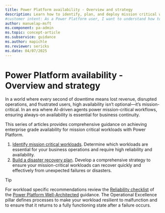 ```yaml
---
title: Power Platform availability - Overview and strategy
description: Learn how to identify, plan, and deploy mission critical workloads with Power Platform and prepare disaster recovery plans.
#customer intent: As a Power Platform user, I want to understand how to ensure high availability for mission-critical workloads so that I can minimize downtime and maintain business continuity.
author: manuelap-msft
ms.component: pa-admin
ms.topic: concept-article
ms.subservice: guidance
ms.author: mapichle
ms.reviewer: sericks
ms.date: 04/07/2025
---
```


# Power Platform availability - Overview and strategy

In a world where every second of downtime means lost revenue, disrupted operations, and frustrated users, high availability isn’t optional—it’s mission-critical. In an era where AI-driven agents power mission-critical workflows, ensuring always-on availability is essential for business continuity.

This series of articles provides comprehensive guidance on achieving enterprise grade availability for mission critical workloads with Power Platform. 

1. [Identify mission critical workloads](plan-mission-critical.md). Determine which workloads are essential for your business operations and require high reliability and availability.
1. [Build a disaster recovery plan](plan-disaster-recovery.md). Develop a comprehensive strategy to ensure your mission-critical workloads can recover quickly and effectively from unexpected failures or disasters.

> [!TIP]
> For workload specific recommendations review the [Reliability checklist](/power-platform/well-architected/reliability/checklist) of the [Power Platform Well-Architected](/power-platform/well-architected/) guidance. The Operational Excellence pillar defines processes to make your workload resilient to malfunction and to ensure that it returns to a fully functioning state after a failure occurs.
